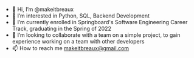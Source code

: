 - 👋 Hi, I’m @makeitbreaux
- 👀 I’m interested in Python, SQL, Backend Development
- 🌱 I’m currently enrolled in Springboard's Software Engineering Career Track, graduating in the Spring of 2022
- 💞️ I’m looking to collaborate with a team on a simple project, to gain experience working on a team with other developers
- 📫 How to reach me makeitbreaux@gmail.com

<!---
makeitbreaux/makeitbreaux is a ✨ special ✨ repository because its `README.md` (this file) appears on your GitHub profile.
You can click the Preview link to take a look at your changes.
--->
